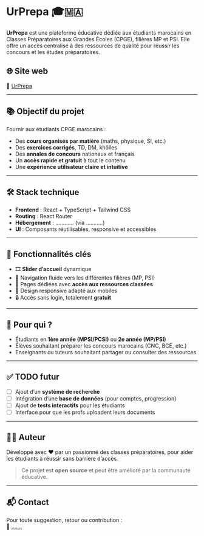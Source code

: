 # UrPrepa 🎓🇲🇦

**UrPrepa** est une plateforme éducative dédiée aux étudiants marocains en Classes Préparatoires aux Grandes Écoles (CPGE), filières MP et PSI. Elle offre un accès centralisé à des ressources de qualité pour réussir les concours et les études préparatoires.

## 🌐 Site web

🔗 [UrPrepa](ur-prepa.vercel.app)

---

## 📚 Objectif du projet

Fournir aux étudiants CPGE marocains :

- Des **cours organisés par matière** (maths, physique, SI, etc.)
- Des **exercices corrigés**, TD, DM, khôlles
- Des **annales de concours** nationaux et français
- Un **accès rapide et gratuit** à tout le contenu
- Une **expérience utilisateur claire et intuitive**

---

## 🛠️ Stack technique

- **Frontend** : React + TypeScript + Tailwind CSS
- **Routing** : React Router
- **Hébergement** : ............ (via ...........)
- **UI** : Composants réutilisables, responsive et accessibles

---

## 🚀 Fonctionnalités clés

- 🎞️ **Slider d’accueil** dynamique
- 🔎 Navigation fluide vers les différentes filières (MP, PSI)
- 📂 Pages dédiées avec **accès aux ressources classées**
- 📱 Design responsive adapté aux mobiles
- 🔒 Accès sans login, totalement **gratuit**

---

## 🧠 Pour qui ?

- Étudiants en **1ère année (MPSI/PCSI)** ou **2e année (MP/PSI)**
- Élèves souhaitant préparer les concours marocains (CNC, BCE, etc.)
- Enseignants ou tuteurs souhaitant partager ou consulter des ressources

---

## ✅ TODO futur

- [ ] Ajout d’un **système de recherche**
- [ ] Intégration d’une **base de données** (pour comptes, progression)
- [ ] Ajout de **tests interactifs** pour les étudiants
- [ ] Interface pour que les profs uploadent leurs documents

---

## 👨‍💻 Auteur

Développé avec ❤️ par un passionné des classes préparatoires, pour aider les étudiants à réussir sans barrière d’accès.

> Ce projet est **open source** et peut être amélioré par la communauté éducative.

---

## 📬 Contact

Pour toute suggestion, retour ou contribution :  
📧 [.......](mailto:contact@urschool.rf.gd)


